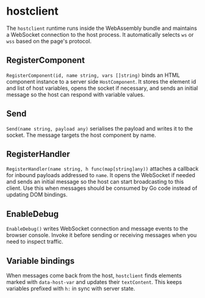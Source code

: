 # hostclient

The `hostclient` runtime runs inside the WebAssembly bundle and maintains a WebSocket connection to the host process.
It automatically selects `ws` or `wss` based on the page's protocol.

## RegisterComponent

`RegisterComponent(id, name string, vars []string)` binds an HTML component instance to a server side `HostComponent`. It stores the element id and list of host variables, opens the socket if necessary, and sends an initial message so the host can respond with variable values.

## Send

`Send(name string, payload any)` serialises the payload and writes it to the socket. The message targets the host component by name.

## RegisterHandler

`RegisterHandler(name string, h func(map[string]any))` attaches a callback for inbound payloads addressed to `name`. It opens the WebSocket if needed and sends an initial message so the host can start broadcasting to this client. Use this when messages should be consumed by Go code instead of updating DOM bindings.

## EnableDebug

`EnableDebug()` writes WebSocket connection and message events to the browser console. Invoke it before sending or receiving messages when you need to inspect traffic.

## Variable bindings

When messages come back from the host, `hostclient` finds elements marked with `data-host-var` and updates their `textContent`. This keeps variables prefixed with `h:` in sync with server state.
